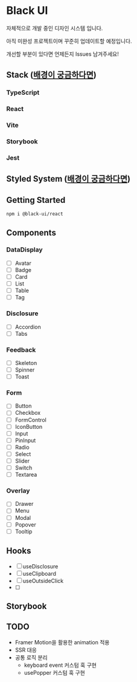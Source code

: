 # Black UI

자체적으로 개발 중인 디자인 시스템 입니다.

아직 미완성 프로젝트이며 꾸준히 업데이트할 예정입니다.

개선할 부분이 있다면 언제든지 Issues 남겨주세요!

## Stack ([배경이 궁금하다면](https://velog.io/@hyeon9782/%EB%82%98%EB%A7%8C%EC%9D%98-%EB%94%94%EC%9E%90%EC%9D%B8-%EC%8B%9C%EC%8A%A4%ED%85%9C%EC%9D%84-%EB%A7%8C%EB%93%A4%EC%96%B4%EB%B3%B4%EC%9E%90-%EA%B8%B0%EC%88%A0-%EC%8A%A4%ED%83%9D-%EC%84%A0%EC%A0%95))

### TypeScript

### React

### Vite

### Storybook

### Jest

## Styled System ([배경이 궁금하다면]())

###

## Getting Started

```
npm i @black-ui/react
```

## Components

### DataDisplay

- [ ] Avatar
- [ ] Badge
- [ ] Card
- [ ] List
- [ ] Table
- [ ] Tag

### Disclosure

- [ ] Accordion
- [ ] Tabs

### Feedback

- [ ] Skeleton
- [ ] Spinner
- [ ] Toast

### Form

- [ ] Button
- [ ] Checkbox
- [ ] FormControl
- [ ] IconButton
- [ ] Input
- [ ] PinInput
- [ ] Radio
- [ ] Select
- [ ] Slider
- [ ] Switch
- [ ] Textarea

### Overlay

- [ ] Drawer
- [ ] Menu
- [ ] Modal
- [ ] Popover
- [ ] Tooltip

## Hooks

- [ ] useDisclosure
- [ ] useClipboard
- [ ] useOutsideClick
- [ ]

## Storybook

## TODO

- Framer Motion을 활용한 animation 적용
- SSR 대응
- 공통 로직 분리
  - keyboard event 커스텀 훅 구현
  - usePopper 커스텀 훅 구현
